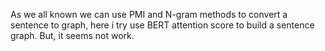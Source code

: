 As we all known we can use PMI and N-gram methods to convert a sentence to graph, here i try use BERT attention score to build 
a sentence graph. But, it seems not work.

